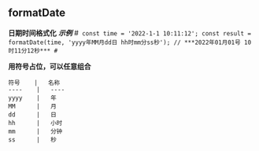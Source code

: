 ## formatDate
**日期时间格式化**
***示例*** 
#```
const time = '2022-1-1 10:11:12';
const result = formatDate(time, 'yyyy年MM月dd日 hh时mm分ss秒'); // ***2022年01月01号 10时11分12秒***
#```
    
**用符号占位，可以任意组合**

    符号    |   名称
    ----    |   ----
    yyyy    |   年
    MM      |   月
    dd      |   日
    hh      |   小时
    mm      |   分钟
    ss      |   秒
